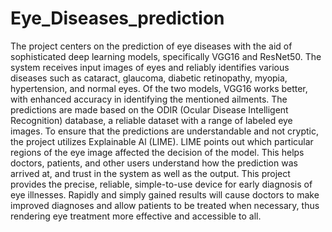 # Eye_Diseases_prediction
The project centers on the prediction of eye diseases with the aid of sophisticated deep
learning models, specifically VGG16 and ResNet50. The system receives input images of
eyes and reliably identifies various diseases such as cataract, glaucoma, diabetic
retinopathy, myopia, hypertension, and normal eyes. Of the two models, VGG16 works
better, with enhanced accuracy in identifying the mentioned ailments. The predictions are
made based on the ODIR (Ocular Disease Intelligent Recognition) database, a reliable
dataset with a range of labeled eye images.
To ensure that the predictions are understandable and not cryptic, the project utilizes
Explainable Al (LIME). LIME points out which particular regions of the eye image
affected the decision of the model. This helps doctors, patients, and other users
understand how the prediction was arrived at, and trust in the system as well as the output.
This project provides the precise, reliable, simple-to-use device for early diagnosis of eye
illnesses. Rapidly and simply gained results will cause doctors to make improved
diagnoses and allow patients to be treated when necessary, thus rendering eye treatment
more effective and accessible to all.
